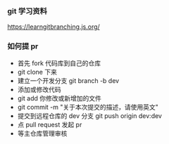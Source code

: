 ### git 学习资料

https://learngitbranching.js.org/


### 如何提 pr

- 首先 fork 代码库到自己的仓库
- git clone 下来
- 建立一个开发分支 git branch -b dev
- 添加或修改代码
- git add 你修改或新增加的文件
- git commit -m "关于本次提交的描述，请使用英文"
- 提交到远程仓库的 dev 分支 git push origin dev:dev
- 点 pull request 发起 pr
- 等主仓库管理审核
